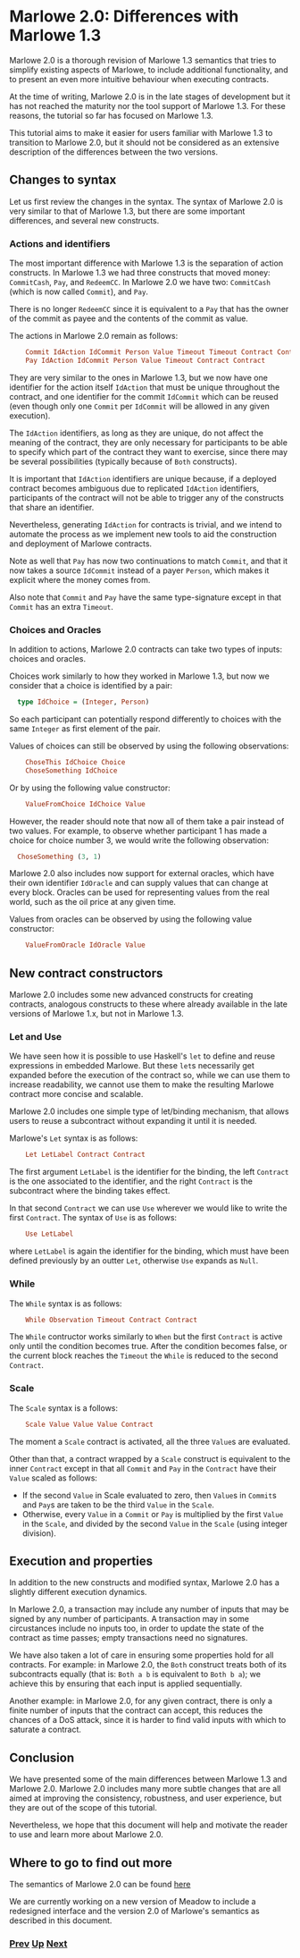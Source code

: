 # Marlowe 2.0: Differences with Marlowe 1.3

Marlowe 2.0 is a thorough revision of Marlowe 1.3 semantics that tries to simplify existing aspects of Marlowe, to include additional functionality, and to present an even more intuitive behaviour when executing contracts.

At the time of writing, Marlowe 2.0 is in the late stages of development but it has not reached the maturity nor the tool support of Marlowe 1.3. For these reasons, the tutorial so far has focused on Marlowe 1.3.

This tutorial aims to make it easier for users familiar with Marlowe 1.3 to transition to Marlowe 2.0, but it should not be considered as an extensive description of the differences between the two versions.

## Changes to syntax

Let us first review the changes in the syntax. The syntax of Marlowe 2.0 is very similar to that of Marlowe 1.3, but there are some important differences, and several new constructs.

### Actions and identifiers

The most important difference with Marlowe 1.3 is the separation of action constructs. In Marlowe 1.3 we had three constructs that moved money: `CommitCash`, `Pay`, and `RedeemCC`.
In Marlowe 2.0 we have two: `CommitCash` (which is now called `Commit`), and `Pay`.

There is no longer `RedeemCC` since it is equivalent to a `Pay` that has the owner of the commit as payee and the contents of the commit as value.

The actions in Marlowe 2.0 remain as follows:

```haskell
    Commit IdAction IdCommit Person Value Timeout Timeout Contract Contract
    Pay IdAction IdCommit Person Value Timeout Contract Contract
```

They are very similar to the ones in Marlowe 1.3, but we now have one identifier for the action itself `IdAction` that must be unique throughout the contract, and one identifier for the commit `IdCommit` which can be reused (even though only one `Commit` per `IdCommit` will be allowed in any given execution).

The `IdAction` identifiers, as long as they are unique, do not affect the meaning of the contract, they are only necessary for participants to be able to specify which part of the contract they want to exercise, since there may be several possibilities (typically because of `Both` constructs).

It is important that `IdAction` identifiers are unique because, if a deployed contract becomes ambiguous due to replicated `IdAction` identifiers, participants of the contract will not be able to trigger any of the constructs that share an identifier.

Nevertheless, generating `IdAction` for contracts is trivial, and we intend to automate the process as we implement new tools to aid the construction and deployment of Marlowe contracts.

Note as well that `Pay` has now two continuations to match `Commit`, and that it now takes a source `IdCommit` instead of a payer `Person`, which makes it explicit where the money comes from.

Also note that `Commit` and `Pay` have the same type-signature except in that `Commit` has an extra `Timeout`.

### Choices and Oracles

In addition to actions, Marlowe 2.0 contracts can take two types of inputs: choices and oracles.

Choices work similarly to how they worked in Marlowe 1.3, but now we consider that a choice is identified by a pair:

```haskell
  type IdChoice = (Integer, Person)
```

So each participant can potentially respond differently to choices with the same `Integer` as first element of the pair.

Values of choices can still be observed by using the following observations:

```haskell
    ChoseThis IdChoice Choice
    ChoseSomething IdChoice
```

Or by using the following value constructor:

```haskell
    ValueFromChoice IdChoice Value
```

However, the reader should note that now all of them take a pair instead of two values. For example, to observe whether participant 1 has made a choice for choice number 3, we would write the following observation:

```haskell
  ChoseSomething (3, 1)
```

Marlowe 2.0 also includes now support for external oracles, which have their own identifier `IdOracle` and can supply values that can change at every block. Oracles can be used for representing values from the real world, such as the oil price at any given time.

Values from oracles can be observed by using the following value constructor:

```haskell
    ValueFromOracle IdOracle Value
```

## New contract constructors

Marlowe 2.0 includes some new advanced constructs for creating contracts, analogous constructs to these where already available in the late versions of Marlowe 1.x, but not in Marlowe 1.3.

### Let and Use

We have seen how it is possible to use Haskell's `let` to define and reuse expressions in embedded Marlowe. But these `let`s necessarily get expanded before the execution of the contract so, while we can use them to increase readability, we cannot use them to make the resulting Marlowe contract more concise and scalable.

Marlowe 2.0 includes one simple type of let/binding mechanism, that allows users to reuse a subcontract without expanding it until it is needed.

Marlowe's `Let` syntax is as follows:

```haskell
    Let LetLabel Contract Contract
```

The first argument `LetLabel` is the identifier for the binding, the left `Contract` is the one associated to the identifier, and the right `Contract` is the subcontract where the binding takes effect.

In that second `Contract` we can use `Use` wherever we would like to write the first `Contract`. The syntax of `Use` is as follows:

```haskell
    Use LetLabel
```

where `LetLabel` is again the identifier for the binding, which must have been defined previously by an outter `Let`, otherwise `Use` expands as `Null`.

### While

The `While` syntax is as follows:

```haskell
    While Observation Timeout Contract Contract
```

The `While` contructor works similarly to `When` but the first `Contract` is active only until the condition becomes true. After the condition becomes false, or the current block reaches the `Timeout` the `While` is reduced to the second `Contract`.

### Scale

The `Scale` syntax is a follows:

```haskell
    Scale Value Value Value Contract
```

The moment a `Scale` contract is activated, all the three `Value`s are evaluated.

Other than that, a contract wrapped by a `Scale` construct is equivalent to the inner `Contract` except in that all `Commit` and `Pay` in the `Contract` have their `Value` scaled as follows:

- If the second `Value` in Scale evaluated to zero, then `Value`s in `Commit`s and `Pay`s are taken to be the third `Value` in the `Scale`.
- Otherwise, every `Value` in a `Commit` or `Pay` is multiplied by the first `Value` in the `Scale`, and divided by the second `Value` in the `Scale` (using integer division).

## Execution and properties

In addition to the new constructs and modified syntax, Marlowe 2.0 has a slightly different execution dynamics.

In Marlowe 2.0, a transaction may include any number of inputs that may be signed by any number of participants. A transaction may in some circustances include no inputs too, in order to update the state of the contract as time passes; empty transactions need no signatures.

We have also taken a lot of care in ensuring some properties hold for all contracts. For example: in Marlowe 2.0, the `Both` construct treats both of its subcontracts equally (that is: `Both a b` is equivalent to `Both b a`); we achieve this by ensuring that each input is applied sequentially.

Another example: in Marlowe 2.0, for any given contract, there is only a finite number of inputs that the contract can accept, this reduces the chances of a DoS attack, since it is harder to find valid inputs with which to saturate a contract.

## Conclusion

We have presented some of the main differences between Marlowe 1.3 and Marlowe 2.0. Marlowe 2.0 includes many more subtle changes that are all aimed at improving the consistency, robustness, and user experience, but they are out of the scope of this tutorial.

Nevertheless, we hope that this document will help and motivate the reader to use and learn more about Marlowe 2.0.

## Where to go to find out more

The semantics of Marlowe 2.0 can be found [here](https://github.com/input-output-hk/marlowe/blob/v1.3/src/Semantics.hs)

We are currently working on a new version of Meadow to include a redesigned interface and the version 2.0 of Marlowe's semantics as described in this document.

### [Prev](./marlowe-plutus.md) [Up](./README.md) [Next]()
